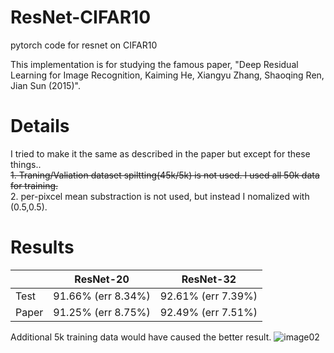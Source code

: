# ResNet-CIFAR10
pytorch code for resnet on CIFAR10  

This implementation is for studying the famous paper, "Deep Residual Learning for Image Recognition, Kaiming He, Xiangyu Zhang, Shaoqing Ren, Jian Sun (2015)".
 

# Details
I tried to make it the same as described in the paper but except for these things..<br/>
~~1.  Traning/Valiation dataset spiltting(45k/5k) is not used. I used all 50k data for training.~~<br/>
2.  per-pixcel mean substraction is not used, but instead I nomalized with (0.5,0.5).


# Results
||ResNet-20|ResNet-32|
|------|---|---|
|Test|91.66% (err 8.34%)|92.61% (err 7.39%)|
|Paper|91.25% (err 8.75%)|92.49% (err 7.51%)|

Additional 5k training data would have caused the better result.
![image02](https://user-images.githubusercontent.com/20814465/124218060-6c7f5a80-db34-11eb-9509-545ad54b83a9.png)
